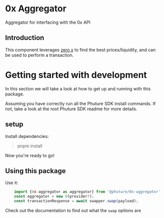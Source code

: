 # 0x Aggregator

Aggregator for interfacing with the 0x API

## Introduction

This component leverages [zero x](https://docs.0x.org/) to find the best prices/liquidity, and can be used to perform a transaction.

# Getting started with development

In this section we will take a look at how to get up and running with this package.

Assuming you have correctly run all the Phuture SDK install commands. If not, take a look at the root Phuture SDK readme for more details.

## setup

Install dependencies:

> pnpm install

Now you're ready to go!

## Using this package

Use it:

``` typescript
    import {0x-aggregator as aggregator} from '@phuture/0x-aggregator'
    const aggregator = new 0(provider?);
    const transactionResponse = await swapper.swap(payload);    
 ```

Check out the documentation to find out what the ```swap``` options are
